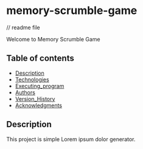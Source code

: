 # memory-scrumble-game
// readme file

<!-- PROJECT SHIELDS -->
Welcome to Memory Scrumble Game

## Table of contents
* [Description](#Description)
* [Technologies](#technologies)
* [Executing_program](#Executing_programetup)
* [Authors](#Authors)
* [Version_History](#Version_History)
* [Acknowledgments](#Acknowledgments)

## Description
This project is simple Lorem ipsum dolor generator.










